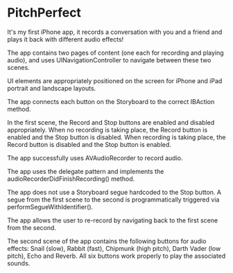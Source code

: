 # PitchPerfect
It's my first iPhone app, it records a conversation with you and a friend and plays it back with different audio effects!

The app contains two pages of content (one each for recording and playing audio), and uses UINavigationController to navigate between these two scenes.

UI elements are appropriately positioned on the screen for iPhone and iPad portrait and landscape layouts.

The app connects each button on the Storyboard to the correct IBAction method.

In the first scene, the Record and Stop buttons are enabled and disabled appropriately. When no recording is taking place, the Record button is enabled and the Stop button is disabled. When recording is taking place, the Record button is disabled and the Stop button is enabled.

The app successfully uses AVAudioRecorder to record audio.

The app uses the delegate pattern and implements the audioRecorderDidFinishRecording() method.

The app does not use a Storyboard segue hardcoded to the Stop button. A segue from the first scene to the second is programmatically triggered via performSegueWithIdentifier().

The app allows the user to re-record by navigating back to the first scene from the second.

The second scene of the app contains the following buttons for audio effects: Snail (slow), Rabbit (fast), Chipmunk (high pitch), Darth Vader (low pitch), Echo and Reverb. All six buttons work properly to play the associated sounds.

